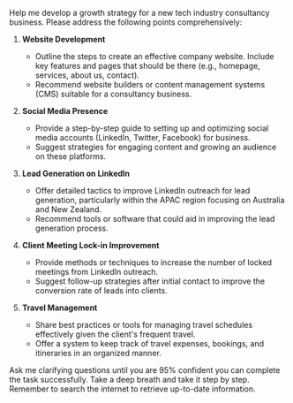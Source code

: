 Help me develop a growth strategy for a new tech industry consultancy business. Please address the following points comprehensively:

1. **Website Development**
   - Outline the steps to create an effective company website. Include key features and pages that should be there (e.g., homepage, services, about us, contact).
   - Recommend website builders or content management systems (CMS) suitable for a consultancy business.

2. **Social Media Presence**
   - Provide a step-by-step guide to setting up and optimizing social media accounts (LinkedIn, Twitter, Facebook) for business.
   - Suggest strategies for engaging content and growing an audience on these platforms.

3. **Lead Generation on LinkedIn**
   - Offer detailed tactics to improve LinkedIn outreach for lead generation, particularly within the APAC region focusing on Australia and New Zealand.
   - Recommend tools or software that could aid in improving the lead generation process.

4. **Client Meeting Lock-in Improvement**
   - Provide methods or techniques to increase the number of locked meetings from LinkedIn outreach.
   - Suggest follow-up strategies after initial contact to improve the conversion rate of leads into clients.

5. **Travel Management**
   - Share best practices or tools for managing travel schedules effectively given the client's frequent travel.
   - Offer a system to keep track of travel expenses, bookings, and itineraries in an organized manner.

Ask me clarifying questions until you are 95% confident you can complete the task successfully. Take a deep breath and take it step by step. Remember to search the internet to retrieve up-to-date information.
